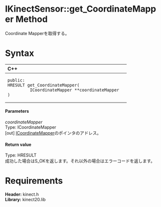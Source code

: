 IKinectSensor::get\_CoordinateMapper Method  
===========================================  

Coordinate Mapperを取得する。 <span id="syntaxSection"></span>

Syntax  
======  

<table>
<colgroup>
<col width="100%" />
</colgroup>
<thead>
<tr class="header">
<th align="left">C++</th>
</tr>
</thead>
<tbody>
<tr class="odd">
<td align="left"><pre><code>public:  
HRESULT get_CoordinateMapper(  
         ICoordinateMapper **coordinateMapper  
)</code></pre></td>
</tr>
</tbody>
</table>

<span id="ID4EG"></span>
#### Parameters  

*coordinateMapper*    
Type: ICoordinateMapper  
[out] [ICoordinateMapper](../../ICoordinateMapper_Interface.md)のポインタのアドレス。  

<span id="ID4EP"></span>
#### Return value  

Type: HRESULT  
成功した場合はS\_OKを返します。それ以外の場合はエラーコードを返します。  

<span id="requirements"></span>

Requirements  
============  

**Header:** kinect.h  
**Library:** kinect20.lib  



<!--Please do not edit the data in the comment block below.-->
<!--
TOCTitle : get_CoordinateMapper Method
RLTitle : IKinectSensor::get_CoordinateMapper Method
KeywordK : get_CoordinateMapper method
KeywordK : IKinectSensor::get_CoordinateMapper method
KeywordF : IKinectSensor::get_CoordinateMapper
KeywordF : get_CoordinateMapper
KeywordF : Microsoft.Kinect.kinect.IKinectSensor.get_CoordinateMapper(ICoordinateMapper@)
KeywordA : M:Microsoft.Kinect.kinect.IKinectSensor.get_CoordinateMapper(ICoordinateMapper@)
AssetID : M:Microsoft.Kinect.kinect.IKinectSensor.get_CoordinateMapper(ICoordinateMapper@)
Locale : en-us
CommunityContent : 1
APIType : Managed
APILocation : 
APIName : Microsoft.Kinect.kinect.IKinectSensor::get_CoordinateMapper
TargetOS : Windows
TopicType : kbSyntax
DevLang : C++
DocSet : K4Wv2
ProjType : K4Wv2Proj
Technology : Kinect for Windows
Product : Kinect for Windows SDK v2
productversion : 20
-->
